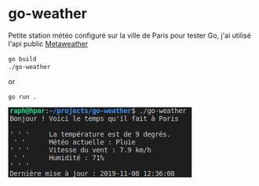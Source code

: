 # go-weather
Petite station météo configuré sur la ville de Paris pour tester Go, j'ai utilisé l'api public [Metaweather](https://www.metaweather.com/api/)

```
go build
./go-weather
```
or
```
go run .
```

![exemple](/exemple.png)